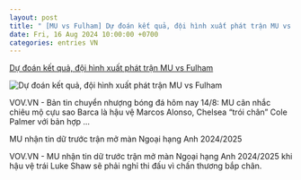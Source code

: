```yaml
---
layout: post
title: " [MU vs Fulham] Dự đoán kết quả, đội hình xuất phát trận MU vs Fulham"
date: Fri, 16 Aug 2024 10:00:00 +0700
categories: entries VN
---
```

[Dự đoán kết quả, đội hình xuất phát trận MU vs Fulham](https://vov.vn/the-thao/du-doan-ket-qua-doi-hinh-xuat-phat-tran-mu-vs-fulham-post1114584.vov)

![Dự đoán kết quả, đội hình xuất phát trận MU vs Fulham](https://vov-media.emitech.vn/sites/default/files/styles/og_image/public/2024-08/mu_vs_ful234_-_copy_2.jpg?v=1723782684)

VOV.VN - Bản tin chuyển nhượng bóng đá hôm nay 14/8: MU cân nhắc chiêu mộ cựu sao Barca là hậu vệ Marcos Alonso, Chelsea “trói chân” Cole Palmer với bản hợp ...

MU nhận tin dữ trước trận mở màn Ngoại hạng Anh 2024/2025

VOV.VN - MU nhận tin dữ trước trận mở màn Ngoại hạng Anh 2024/2025 khi hậu vệ trái Luke Shaw sẽ phải nghỉ thi đấu vì chấn thương bắp chân.

